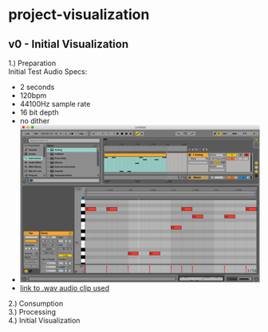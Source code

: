 # project-visualization

## v0 - Initial Visualization

1.) Preparation  
Initial Test Audio Specs:
* 2 seconds
* 120bpm
* 44100Hz sample rate
* 16 bit depth
* no dither  
* ![notes in ableton used, starting on A4](assets/visualizer_120bpm2s_preparation.png)
* [link to .wav audio clip used](assets/visualizer_120bpm2s.wav)

2.) Consumption  
3.) Processing  
4.) Initial Visualization  
